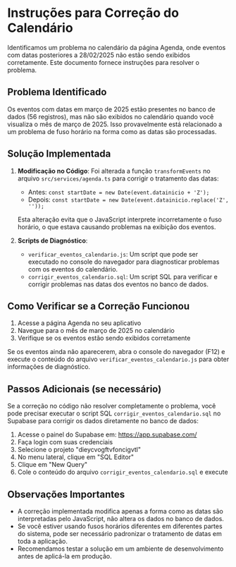 # Instruções para Correção do Calendário

Identificamos um problema no calendário da página Agenda, onde eventos com datas posteriores a 28/02/2025 não estão sendo exibidos corretamente. Este documento fornece instruções para resolver o problema.

## Problema Identificado

Os eventos com datas em março de 2025 estão presentes no banco de dados (56 registros), mas não são exibidos no calendário quando você visualiza o mês de março de 2025. Isso provavelmente está relacionado a um problema de fuso horário na forma como as datas são processadas.

## Solução Implementada

1. **Modificação no Código**: Foi alterada a função `transformEvents` no arquivo `src/services/agenda.ts` para corrigir o tratamento das datas:
   - Antes: `const startDate = new Date(event.datainicio + 'Z');`
   - Depois: `const startDate = new Date(event.datainicio.replace('Z', ''));`

   Esta alteração evita que o JavaScript interprete incorretamente o fuso horário, o que estava causando problemas na exibição dos eventos.

2. **Scripts de Diagnóstico**:
   - `verificar_eventos_calendario.js`: Um script que pode ser executado no console do navegador para diagnosticar problemas com os eventos do calendário.
   - `corrigir_eventos_calendario.sql`: Um script SQL para verificar e corrigir problemas nas datas dos eventos no banco de dados.

## Como Verificar se a Correção Funcionou

1. Acesse a página Agenda no seu aplicativo
2. Navegue para o mês de março de 2025 no calendário
3. Verifique se os eventos estão sendo exibidos corretamente

Se os eventos ainda não aparecerem, abra o console do navegador (F12) e execute o conteúdo do arquivo `verificar_eventos_calendario.js` para obter informações de diagnóstico.

## Passos Adicionais (se necessário)

Se a correção no código não resolver completamente o problema, você pode precisar executar o script SQL `corrigir_eventos_calendario.sql` no Supabase para corrigir os dados diretamente no banco de dados:

1. Acesse o painel do Supabase em: https://app.supabase.com/
2. Faça login com suas credenciais
3. Selecione o projeto "dieycvogftvfoncigvtl"
4. No menu lateral, clique em "SQL Editor"
5. Clique em "New Query"
6. Cole o conteúdo do arquivo `corrigir_eventos_calendario.sql` e execute

## Observações Importantes

- A correção implementada modifica apenas a forma como as datas são interpretadas pelo JavaScript, não altera os dados no banco de dados.
- Se você estiver usando fusos horários diferentes em diferentes partes do sistema, pode ser necessário padronizar o tratamento de datas em toda a aplicação.
- Recomendamos testar a solução em um ambiente de desenvolvimento antes de aplicá-la em produção.
